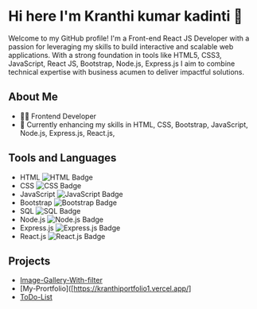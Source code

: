 # Hi here I'm Kranthi kumar kadinti 👋

Welcome to my GitHub profile! I'm a Front-end  React JS Developer with a passion for leveraging my skills to build interactive and scalable web applications. With a strong foundation in tools like HTML5, CSS3, JavaScript, React JS, Bootstrap, Node.js, Express.js  I aim to combine technical expertise with business acumen to deliver impactful solutions.

## About Me
- 🧑‍💻 Frontend Developer
- 🚀 Currently enhancing my skills in HTML, CSS, Bootstrap, JavaScript, Node.js, Express.js, React.js, 

## Tools and Languages
- HTML ![HTML Badge](https://img.shields.io/badge/-HTML-F26529?style=flat&logo=html5&logoColor=white)
- CSS ![CSS Badge](https://img.shields.io/badge/-CSS-29A8DF?style=flat&logo=css3&logoColor=white)
- JavaScript ![JavaScript Badge](https://img.shields.io/badge/-JavaScript-F7DF1E?style=flat&logo=javascript&logoColor=black)
- Bootstrap ![Bootstrap Badge](https://img.shields.io/badge/-Bootstrap-563D7C?style=flat&logo=bootstrap&logoColor=white)
- SQL ![SQL Badge](https://img.shields.io/badge/-SQL-006AB6?style=flat&logo=sqlite&logoColor=white)
- Node.js ![Node.js Badge](https://img.shields.io/badge/-Node.js-339933?style=flat&logo=nodedotjs&logoColor=white)
- Express.js ![Express.js Badge](https://img.shields.io/badge/-Express.js-000000?style=flat&logo=express&logoColor=white)
- React.js ![React.js Badge](https://img.shields.io/badge/-React.js-61DAFB?style=flat&logo=react&logoColor=black)

## Projects
- [Image-Gallery-With-filter](https://klmamatha.github.io/Image-Gallery-With-filter/)
- [My-Prortfolio]([https://kranthiportfolio1.vercel.app/]
- [ToDo-List]([https://to-do-list-back-rouge.vercel.app/])
